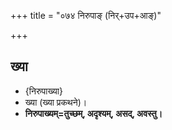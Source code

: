 +++
title = "०७४ निरुपाङ् (निर्+उप+आङ्)"

+++

## ख्या
- {निरुपाख्या}
- ख्या (ख्या प्रकथने)।
- **निरुपाख्यम्=तुच्छम्, अदृश्यम्, असद्, अवस्तु।**

